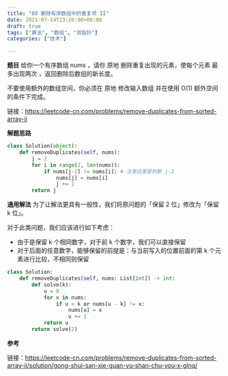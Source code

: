```yaml
---
title: "80 删除有序数组中的重复项 II"
date: 2021-07-14T23:26:00+08:00
draft: true
tags: ["算法", "数组", "双指针"]
categories: ["技术"]

---
```


**题目**
给你一个有序数组 nums ，请你 原地 删除重复出现的元素，使每个元素 最多出现两次 ，返回删除后数组的新长度。

不要使用额外的数组空间，你必须在 原地 修改输入数组 并在使用 O(1) 额外空间的条件下完成。

链接：https://leetcode-cn.com/problems/remove-duplicates-from-sorted-array-ii

**解题思路**

```python
class Solution(object):
    def removeDuplicates(self, nums):
        j = 2
        for i in range(2, len(nums)):
            if nums[j-2] != nums[i]: # 注意这里是判断 j-2
                nums[j] = nums[i]
                j += 1
        return j
```

**通用解法**
为了让解法更具有一般性，我们将原问题的「保留 2 位」修改为「保留 k 位」。

对于此类问题，我们应该进行如下考虑：

* 由于是保留 k 个相同数字，对于前 k 个数字，我们可以直接保留
* 对于后面的任意数字，能够保留的前提是：与当前写入的位置前面的第 k 个元素进行比较，不相同则保留

```python
class Solution:
    def removeDuplicates(self, nums: List[int]) -> int:
        def solve(k):
            u = 0
            for x in nums:
                if u < k or nums[u - k] != x:
                    nums[u] = x
                    u += 1
            return u
        return solve(2)
```

**参考**


链接：https://leetcode-cn.com/problems/remove-duplicates-from-sorted-array-ii/solution/gong-shui-san-xie-guan-yu-shan-chu-you-x-glnq/
